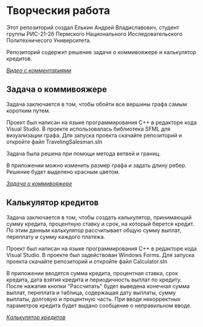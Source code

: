 # Творческия работа

Этот репозиторий создал Елькин Андрей Владиславович, студент группы РИС-21-2б Пермского Национального Исследовательского Политехничесого Университета. 

Репозиторий содержит решение задачи о коммивояжере и калькулятор кредитов.

[*Видео с комментариями*](https://www.youtube.com/watch?v=CJlnWSI4Nwo)

## Задача о коммивояжере

Задача заключается в том, чтобы обойти все вершины графа самым коротким путем.

Проект был написан на языке программирования C++ в редакторе кода Visual Studio. В проекте использовалась библиотека SFML для визуализации графа. Для запуска проекта скачайте репозиторий и откройте файл TravelingSalesman.sln

Задача была решена при помощи метода ветвей и границ.

В приложении можно изменить размер графа и задать длину ребер. Решение будет выделено красным цветом.

[*Задача о коммивояжере*](https://github.com/ElkinAndrey/CreativeWork/tree/main/TravelingSalesman)

## Калькулятор кредитов

Задача заключается в том, чтобы создать калькулятор, принимающий сумму кредита, процентную ставку и срок, на который берется кредит. По этим данным калькулятор рассчитывает общую сумму выплат, переплату и сумму каждого платежа.

Проект был написан на языке программирования C++ в редакторе кода Visual Studio. В проекте был задействован Windows Forms. Для запуска проекта скачайте репозиторий и откройте файл Calculator.sln

В приложении вводятся сумма кредита, процентная ставка, срок кредита, дата взятия кредита и периодичность выплат по кредиту. После нажатия кнопки "Рассчитать" будет выведена конечная сумма выплат, переплата и таблица, содержащая дату выплаты, сумму выплаты, долговую и процентную часть. При вводе некорректных параметров кредита будет выдано сообщение о неправильном вводе.

[*Калькулятор кредитов*](https://github.com/ElkinAndrey/CreativeWork/tree/main/Calculator)
